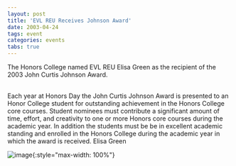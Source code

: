 ```yaml
---
layout: post
title: 'EVL REU Receives Johnson Award'
date: 2003-04-24
tags: event
categories: events
tabs: true
---
```


The Honors College named EVL REU Elisa Green as the recipient of the 2003 John Curtis Johnson Award.<br><br>

Each year at Honors Day the John Curtis Johnson Award is presented to an Honor College student for outstanding achievement in the Honors College core courses. Student nominees must contribute a significant amount of time, effort, and creativity to one or more Honors core courses during the academic year. In addition the students must be be in excellent academic standing and enrolled in the Honors College during the academic year in which the award is received.
Elisa Green

![image](https://www.evl.uic.edu/output/originals/flowers.jpg-srcw.jpg){:style="max-width: 100%"}

